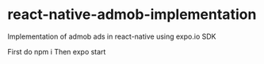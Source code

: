# react-native-admob-implementation
Implementation of admob ads in react-native using expo.io SDK

First do <addr> npm i </addr>
Then <addr> expo start </addr>
